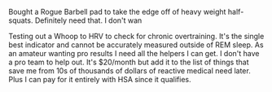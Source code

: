 Bought a Rogue Barbell pad to take the edge off of heavy weight half-squats. Definitely need that. I don't wan

Testing out a Whoop to HRV to check for chronic overtraining. It's the single best indicator and cannot be accurately measured outside of REM sleep. As an amateur wanting pro results I need all the helpers I can get. I don't have a pro team to help out. It's $20/month but add it to the list of things that save me from 10s of thousands of dollars of reactive medical need later. Plus I can pay for it entirely with HSA since it qualifies.
